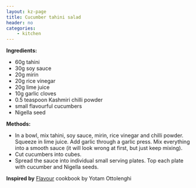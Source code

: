 ```yaml
---
layout: kz-page
title: Cucumber tahini salad
header: no
categories:
    - kitchen
---
```


**Ingredients:**

* 60g tahini
* 30g soy sauce
* 20g mirin
* 20g rice vinegar
* 20g lime juice
* 10g garlic cloves
* 0.5 teaspoon Kashmiri chilli powder
<nbsp></nbsp>
* small flavourful cucumbers
* Nigella seed

**Methods:**

* In a bowl, mix tahini, soy sauce, mirin, rice vinegar and chilli powder. Squeeze in lime juice. Add garlic through a garlic press. Mix everything into a smooth sauce (it will look wrong at first, but just keep mixing).
* Cut cucumbers into cubes.
* Spread the sauce into individual small serving plates. Top each plate with cucumber and Nigella seeds.

**Inspired by** [Flavour](https://www.penguin.co.uk/books/111/1116203/ottolenghi-flavour/9781785038938.html) cookbook by Yotam Ottolenghi
